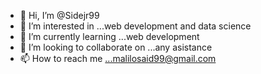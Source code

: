 - 👋 Hi, I’m @Sidejr99
- 👀 I’m interested in ...web development and data science
- 🌱 I’m currently learning ...web development
- 💞️ I’m looking to collaborate on ...any asistance
- 📫 How to reach me ...malilosaid99@gmail.com

<!---
Sidejr99/Sidejr99 is a ✨ special ✨ repository because its `README.md` (this file) appears on your GitHub profile.
You can click the Preview link to take a look at your changes.
--->
